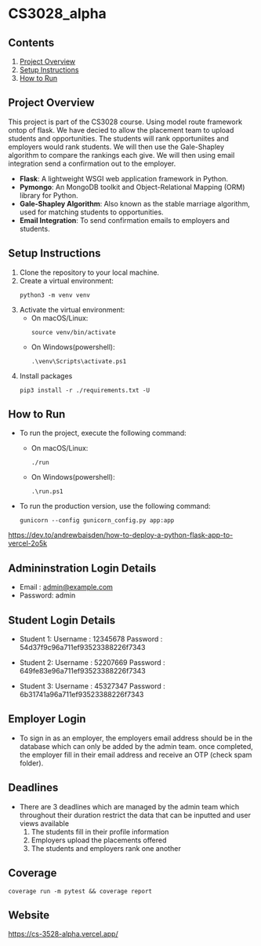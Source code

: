 # CS3028_alpha

## Contents

1. [Project Overview](#project-overview)
2. [Setup Instructions](#setup-instructions)
3. [How to Run](#how-to-run)

## Project Overview

This project is part of the CS3028 course. Using model route framework ontop of flask. We have decied to allow the placement team to upload students and opportunities. The students will rank opportuniites and employers would rank students. We will then use the Gale-Shapley algorithm to compare the rankings each give. We will then using email integration send a confirmation out to the employer.

-   **Flask**: A lightweight WSGI web application framework in Python.
-   **Pymongo**: An MongoDB toolkit and Object-Relational Mapping (ORM) library for Python.
-   **Gale-Shapley Algorithm**: Also known as the stable marriage algorithm, used for matching students to opportunities.
-   **Email Integration**: To send confirmation emails to employers and students.

## Setup Instructions

1. Clone the repository to your local machine.
2. Create a virtual environment:
    ```
    python3 -m venv venv
    ```
3. Activate the virtual environment:
    - On macOS/Linux:
        ```
        source venv/bin/activate
        ```
    - On Windows(powershell):
        ```
        .\venv\Scripts\activate.ps1
        ```
4. Install packages
    ```
    pip3 install -r ./requirements.txt -U
    ```

## How to Run

-   To run the project, execute the following command:

    -   On macOS/Linux:
        ```
        ./run
        ```
    -   On Windows(powershell):
        ```
        .\run.ps1
        ```

-   To run the production version, use the following command:
    ```
    gunicorn --config gunicorn_config.py app:app
    ```

https://dev.to/andrewbaisden/how-to-deploy-a-python-flask-app-to-vercel-2o5k


## Admininstration Login Details

- Email : admin@example.com
- Password: admin

## Student Login Details

- Student 1: 
    Username : 12345678
    Password : 54d37f9c96a711ef93523388226f7343

- Student 2: 
    Username : 52207669
    Password : 649fe83e96a711ef93523388226f7343

- Student 3: 
    Username : 45327347
    Password : 6b31741a96a711ef93523388226f7343

## Employer Login

- To sign in as an employer, the employers email address should be in the database which can only be added by the admin team. once completed, the employer fill in their email address and receive an OTP (check spam folder).

## Deadlines

- There are 3 deadlines which are managed by the admin team which throughout their duration restrict the data that can be inputted and user views available
    1. The students fill in their profile information
    2. Employers upload the placements offered
    3. The students and employers rank one another
## Coverage

```
coverage run -m pytest && coverage report
```

## Website

https://cs-3528-alpha.vercel.app/
